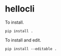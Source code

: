 # hellocli

To install.

```
pip install .
```

To install and edit.

```
pip install --editable .
```

